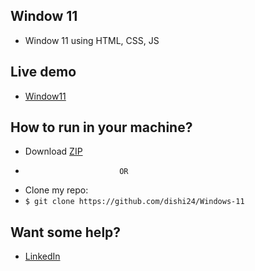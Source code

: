 ## Window 11
- Window 11 using HTML, CSS, JS 

## Live demo 
- [Window11](https://dishi24.github.io/Windows-11/)

## How to run in your machine? 
- Download [ZIP](https://github.com/dishi24/Windows-11/archive/refs/heads/main.zip)
-                          OR
- Clone my repo:
- `$ git clone https://github.com/dishi24/Windows-11` 

## Want some help? 
- [LinkedIn](https://www.linkedin.com/in/drishti-rana-54053a172/)
